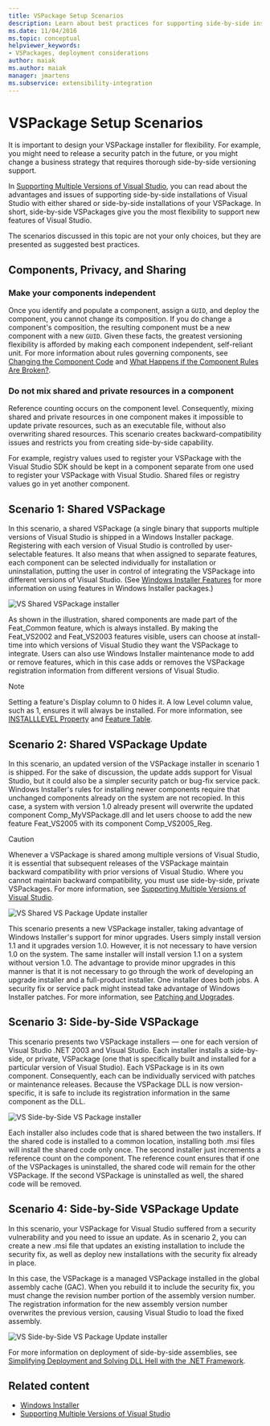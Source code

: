 ```yaml
---
title: VSPackage Setup Scenarios
description: Learn about best practices for supporting side-by-side installations of Visual Studio with either shared or side-by-side installations of your VSPackage.
ms.date: 11/04/2016
ms.topic: conceptual
helpviewer_keywords:
- VSPackages, deployment considerations
author: maiak
ms.author: maiak
manager: jmartens
ms.subservice: extensibility-integration
---
```

# VSPackage Setup Scenarios


It is important to design your VSPackage installer for flexibility. For example, you might need to release a security patch in the future, or you might change a business strategy that requires thorough side-by-side versioning support.

In [Supporting Multiple Versions of Visual Studio](../../extensibility/supporting-multiple-versions-of-visual-studio.md), you can read about the advantages and issues of supporting side-by-side installations of Visual Studio with either shared or side-by-side installations of your VSPackage. In short, side-by-side VSPackages give you the most flexibility to support new features of Visual Studio.

The scenarios discussed in this topic are not your only choices, but they are presented as suggested best practices.

## Components, Privacy, and Sharing

### Make your components independent

Once you identify and populate a component, assign a `GUID`, and deploy the component, you cannot change its composition. If you do change a component's composition, the resulting component must be a new component with a new `GUID`. Given these facts, the greatest versioning flexibility is afforded by making each component independent, self-reliant unit. For more information about rules governing components, see [Changing the Component Code](/windows/desktop/Msi/changing-the-component-code) and [What Happens if the Component Rules Are Broken?](/windows/desktop/Msi/what-happens-if-the-component-rules-are-broken).

### Do not mix shared and private resources in a component

Reference counting occurs on the component level. Consequently, mixing shared and private resources in one component makes it impossible to update private resources, such as an executable file, without also overwriting shared resources. This scenario creates backward-compatibility issues and restricts you from creating side-by-side capability.

For example, registry values used to register your VSPackage with the Visual Studio SDK should be kept in a component separate from one used to register your VSPackage with Visual Studio. Shared files or registry values go in yet another component.

## Scenario 1: Shared VSPackage

In this scenario, a shared VSPackage (a single binary that supports multiple versions of Visual Studio is shipped in a Windows Installer package. Registering with each version of Visual Studio is controlled by user-selectable features. It also means that when assigned to separate features, each component can be selected individually for installation or uninstallation, putting the user in control of integrating the VSPackage into different versions of Visual Studio. (See [Windows Installer Features](/windows/desktop/Msi/windows-installer-features) for more information on using features in Windows Installer packages.)

![VS Shared VSPackage installer](../../extensibility/internals/media/vs_sharedpackage.gif "VS_SharedPackage")

As shown in the illustration, shared components are made part of the Feat_Common feature, which is always installed. By making the Feat_VS2002 and Feat_VS2003 features visible, users can choose at install-time into which versions of Visual Studio they want the VSPackage to integrate. Users can also use Windows Installer maintenance mode to add or remove features, which in this case adds or removes the VSPackage registration information from different versions of Visual Studio.

> [!NOTE]
> Setting a feature's Display column to 0 hides it. A low Level column value, such as 1, ensures it will always be installed. For more information, see [INSTALLLEVEL Property](/windows/desktop/Msi/installlevel) and [Feature Table](/windows/desktop/Msi/feature-table).

## Scenario 2: Shared VSPackage Update

In this scenario, an updated version of the VSPackage installer in scenario 1 is shipped. For the sake of discussion, the update adds support for Visual Studio, but it could also be a simpler security patch or bug-fix service pack. Windows Installer's rules for installing newer components require that unchanged components already on the system are not recopied. In this case, a system with version 1.0 already present will overwrite the updated component Comp_MyVSPackage.dll and let users choose to add the new feature Feat_VS2005 with its component Comp_VS2005_Reg.

> [!CAUTION]
> Whenever a VSPackage is shared among multiple versions of Visual Studio, it is essential that subsequent releases of the VSPackage maintain backward compatibility with prior versions of Visual Studio. Where you cannot maintain backward compatibility, you must use side-by-side, private VSPackages. For more information, see [Supporting Multiple Versions of Visual Studio](../../extensibility/supporting-multiple-versions-of-visual-studio.md).

![VS Shared VS Package Update installer](../../extensibility/internals/media/vs_sharedpackageupdate.gif "VS_SharedPackageUpdate")

This scenario presents a new VSPackage installer, taking advantage of Windows Installer's support for minor upgrades. Users simply install version 1.1 and it upgrades version 1.0. However, it is not necessary to have version 1.0 on the system. The same installer will install version 1.1 on a system without version 1.0. The advantage to provide minor upgrades in this manner is that it is not necessary to go through the work of developing an upgrade installer and a full-product installer. One installer does both jobs. A security fix or service pack might instead take advantage of Windows Installer patches. For more information, see [Patching and Upgrades](/windows/desktop/Msi/patching-and-upgrades).

## Scenario 3: Side-by-Side VSPackage

This scenario presents two VSPackage installers — one for each version of Visual Studio .NET 2003 and Visual Studio. Each installer installs a side-by-side, or private, VSPackage (one that is specifically built and installed for a particular version of Visual Studio). Each VSPackage is in its own component. Consequently, each can be individually serviced with patches or maintenance releases. Because the VSPackage DLL is now version-specific, it is safe to include its registration information in the same component as the DLL.

![VS Side-by-Side VS Package installer](../../extensibility/internals/media/vs_sbys_package.gif "VS_SbyS_Package")

Each installer also includes code that is shared between the two installers. If the shared code is installed to a common location, installing both .msi files will install the shared code only once. The second installer just increments a reference count on the component. The reference count ensures that if one of the VSPackages is uninstalled, the shared code will remain for the other VSPackage. If the second VSPackage is uninstalled as well, the shared code will be removed.

## Scenario 4: Side-by-Side VSPackage Update

In this scenario, your VSPackage for Visual Studio suffered from a security vulnerability and you need to issue an update. As in scenario 2, you can create a new .msi file that updates an existing installation to include the security fix, as well as deploy new installations with the security fix already in place.

In this case, the VSPackage is a managed VSPackage installed in the global assembly cache (GAC). When you rebuild it to include the security fix, you must change the revision number portion of the assembly version number. The registration information for the new assembly version number overwrites the previous version, causing Visual Studio to load the fixed assembly.

![VS Side-by-Side VS Package Update installer](../../extensibility/internals/media/vs_sbys_packageupdate.gif "VS_SbyS_PackageUpdate")

For more information on deployment of side-by-side assemblies, see [Simplifying Deployment and Solving DLL Hell with the .NET Framework](/previous-versions/dotnet/articles/ms973843(v=msdn.10)).

## Related content

- [Windows Installer](/windows/desktop/Msi/windows-installer-portal)
- [Supporting Multiple Versions of Visual Studio](../../extensibility/supporting-multiple-versions-of-visual-studio.md)